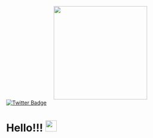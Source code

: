 <div id="header" align="center">
  <img src="https://media.giphy.com/media/eauXnVRF5sivsbmZH8/giphy.gif" width="250"/>
</div>
<div id="badges">
  <a href="https://twitter.com/vanilkatops3">
    <img src="https://img.shields.io/badge/Twitter-blue?style=for-the-badge&logo=twitter&logoColor=white" alt="Twitter Badge"/>
  </a>
</div>
<h1>
  Hello!!!
  <img src="https://media.giphy.com/media/hvRJCLFzcasrR4ia7z/giphy.gif" width="30px"/>
</h1>

